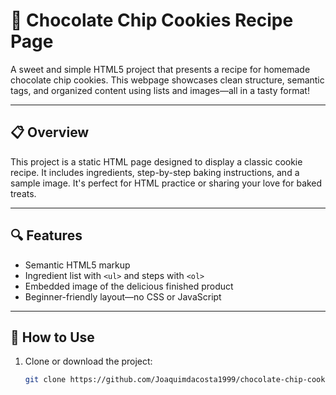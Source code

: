 # 🍫 Chocolate Chip Cookies Recipe Page

A sweet and simple HTML5 project that presents a recipe for homemade chocolate chip cookies. This webpage showcases clean structure, semantic tags, and organized content using lists and images—all in a tasty format!

---

## 📋 Overview

This project is a static HTML page designed to display a classic cookie recipe. It includes ingredients, step-by-step baking instructions, and a sample image. It's perfect for HTML practice or sharing your love for baked treats.

---

## 🔍 Features

- Semantic HTML5 markup
- Ingredient list with `<ul>` and steps with `<ol>`
- Embedded image of the delicious finished product
- Beginner-friendly layout—no CSS or JavaScript

---

## 🍴 How to Use

1. Clone or download the project:
   ```bash
   git clone https://github.com/Joaquimdacosta1999/chocolate-chip-cookies.git
